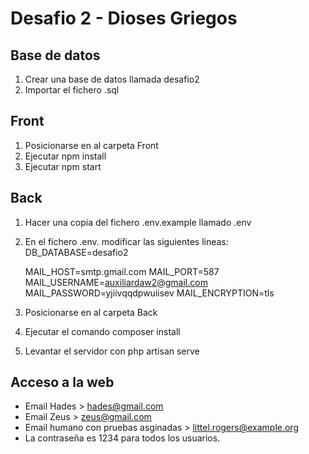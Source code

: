 # Desafio 2 - Dioses Griegos

## Base de datos

1. Crear una base de datos llamada desafio2
2. Importar el fichero .sql 


## Front

1. Posicionarse en al carpeta Front
2. Ejecutar npm install
3. Ejecutar npm start


## Back
1. Hacer una copia del fichero .env.example llamado .env
2. En el fichero .env. modificar las siguientes lineas:
      DB_DATABASE=desafio2
      
      MAIL_HOST=smtp.gmail.com
      MAIL_PORT=587
      MAIL_USERNAME=auxiliardaw2@gmail.com
      MAIL_PASSWORD=yjiivqqdpwuiisev
      MAIL_ENCRYPTION=tls

3. Posicionarse en al carpeta Back
4. Ejecutar el comando composer install
5. Levantar el servidor con php artisan serve


## Acceso a la web

- Email Hades > hades@gmail.com
- Email Zeus > zeus@gmail.com
- Email humano con pruebas asginadas > littel.rogers@example.org
- La contraseña es 1234 para todos los usuarios.
